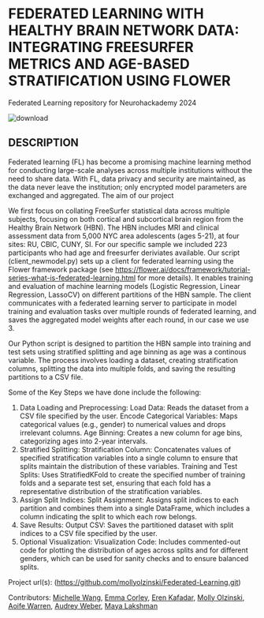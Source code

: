 # FEDERATED LEARNING WITH HEALTHY BRAIN NETWORK DATA: INTEGRATING FREESURFER METRICS AND AGE-BASED STRATIFICATION USING FLOWER
Federated Learning repository for Neurohackademy 2024

![download](https://github.com/user-attachments/assets/6574bff2-13c6-4b13-b17e-16008068521d)

## DESCRIPTION
Federated learning (FL) has become a promising machine learning method for conducting large-scale analyses across multiple institutions without the need to share data. With FL, data privacy and security are maintained, as the data never leave the institution; only encrypted model parameters are exchanged and aggregated. The aim of our project 

We first focus on collating FreeSurfer statistical data across multiple subjects, focusing on both cortical and subcortical brain region from the Healthy Brain Network (HBN). The HBN includes  MRI and clinical assessment data from 5,000 NYC area adolescents (ages 5-21), at four sites: RU, CBIC, CUNY, SI. For our specific sample we included 223 participants who had age and freesurfer deriviates available. Our script (client_newmodel.py) sets up a client for federated learning using the Flower framework package (see https://flower.ai/docs/framework/tutorial-series-what-is-federated-learning.html for more details). It enables training and evaluation of machine learning models (Logistic Regression, Linear Regression, LassoCV) on different partitions of the HBN sample. The client communicates with a federated learning server to participate in model training and evaluation tasks over multiple rounds of federated learning, and saves the aggregated model weights after each round, in our case we use 3. 

Our Python script is designed to partition the HBN sample into training and test sets using stratified splitting and age binning as age was a continous variable. The process involves loading a dataset, creating stratification columns, splitting the data into multiple folds, and saving the resulting partitions to a CSV file.

Some of the Key Steps we have done include the following:

1) Data Loading and Preprocessing:
Load Data: Reads the dataset from a CSV file specified by the user.
Encode Categorical Variables: Maps categorical values (e.g., gender) to numerical values and drops irrelevant columns.
Age Binning: Creates a new column for age bins, categorizing ages into 2-year intervals.
2) Stratified Splitting:
Stratification Column: Concatenates values of specified stratification variables into a single column to ensure that splits maintain the distribution of these variables.
Training and Test Splits: Uses StratifiedKFold to create the specified number of training folds and a separate test set, ensuring that each fold has a representative distribution of the stratification variables.
3) Assign Split Indices:
Split Assignment: Assigns split indices to each partition and combines them into a single DataFrame, which includes a column indicating the split to which each row belongs.
4) Save Results:
Output CSV: Saves the partitioned dataset with split indices to a CSV file specified by the user.
5) Optional Visualization:
Visualization Code: Includes commented-out code for plotting the distribution of ages across splits and for different genders, which can be used for sanity checks and to ensure balanced splits.


Project url(s): (https://github.com/mollyolzinski/Federated-Learning.git) 

Contributors: [Michelle Wang](https://github.com/michellewang), [Emma Corley](https://github.com/emmajanecorley), [Eren Kafadar](https://github.com/kafadare), [Molly Olzinski](https://github.com/mollyolzinski), [Aoife Warren](https://github.com/AoifeWarren), [Audrey Weber](https://github.com/aweber7), [Maya Lakshman](https://github.com/mayalakshman) 


